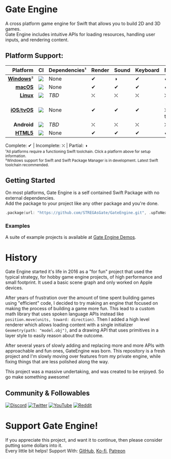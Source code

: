 # Gate Engine
A cross platform game engine for Swift that allows you to build 2D and 3D games.</br>
Gate Engine includes intuitive APIs for loading resources, handling user inputs, and rendering content.

## Platform Support:
| Platform | CI | Dependencies¹ | Render | Sound | Keyboard | Mouse | Touch | Gamepad |
|---------:|:---|:--------------|:-------|:------|:----------|:-----|:------|:--------|
| [**Windows**](https://www.swift.org/getting-started/#on-windows)² | [![](https://img.shields.io/github/actions/workflow/status/STREGAsGate/GateEngine/Windows.yml?label=)](https://github.com/STREGAsGate/GateEngine/actions/workflows/Windows.yml) | None | ✔︎ | ◑ | ✔︎ | ✔︎ | ⛌ | ◑ Buggy |
| [**macOS**](https://apps.apple.com/us/app/xcode/id497799835) | [![](https://img.shields.io/github/actions/workflow/status/STREGAsGate/GateEngine/macOS.yml?label=)](https://github.com/STREGAsGate/GateEngine/actions/workflows/macOS.yml) | None | ✔︎ | ✔︎ | ✔︎ | ✔︎ | ✔︎ | ✔︎ | 
| [**Linux**](https://www.swift.org/getting-started/#on-linux) | [![](https://img.shields.io/github/actions/workflow/status/STREGAsGate/GateEngine/Linux.yml?label=)](https://github.com/STREGAsGate/GateEngine/actions/workflows/Linux.yml) | *TBD* | ⛌ | ⛌ | ⛌ | ⛌ | ⛌ | ⛌
| [**iOS**/**tvOS**](https://apps.apple.com/us/app/xcode/id497799835) | [![](https://img.shields.io/github/actions/workflow/status/STREGAsGate/GateEngine/iOS-tvOS.yml?label=)](https://github.com/STREGAsGate/GateEngine/actions/workflows/iOS-tvOS.yml) | None | ✔︎ | ✔︎ | ✔︎ | ◑ iOS</br>⛌ tvOS | ✔︎ | ✔︎
| **Android** | [![](https://img.shields.io/github/actions/workflow/status/STREGAsGate/GateEngine/Android.yml?label=)](https://github.com/STREGAsGate/GateEngine/actions/workflows/Android.yml) | *TBD* | ⛌ | ⛌ | ⛌ | ⛌ | ⛌ | ⛌
| [**HTML5**](https://book.swiftwasm.org/getting-started/setup.html) | [![](https://img.shields.io/github/actions/workflow/status/STREGAsGate/GateEngine/HTML5.yml?label=)](https://github.com/STREGAsGate/GateEngine/actions/workflows/HTML5.yml) | None | ✔︎| ✔︎ | ✔︎ | ✔︎ | ✔︎ | ✔︎ | 

Complete: ✔︎ | Incomplete: ⛌ | Partial: ◑
<sub>
</br>¹All platforms require a functioning Swift toolchain. Click a platform above for setup information.
</br>²Windows support for Swift and Swift Package Manager is in development. Latest Swift toolchain recommended.
</sub>

## Getting Started
On most platforms, Gate Engine is a self contained Swift Package with no external dependencies. </br>
Add the package to your project like any other package and you're done.
```swift
.package(url: "https://github.com/STREGAsGate/GateEngine.git", .upToNextMajor(from: "0.0.1"))
```
### Examples
A suite of example projects is available at <a href="https://github.com/STREGAsGate/GateEngineDemos" target="_blank">Gate Engine Demos</a>.

# History
Gate Engine started it's life in 2016 as a "for fun" project that used the typical strategy, for hobby game engine projects, of high performance and small footprint. It used a basic scene graph and only worked on Apple devices.

After years of frustration over the amount of time spent building games using "efficient" code, I decided to try making an engine that focused on making the process of building a game more fun. This lead to a custom math library that uses spoken language APIs instead like `position.move(units, toward: direction)`. Then I added a high level renderer which allows loading content with a single initializer `Geometry(path: "model.obj")`, and a drawing API that uses primitives in a layer style to easily reason about the outcome.

After several years of slowly adding and replacing more and more APIs with approachable and fun ones, GateEngine was born. This repository is a fresh project and I'm slowly moving over features from my private engine, while fixing things that are less polished along the way.

This project was a massive undertaking, and was created to be enjoyed. So go make something awesome!

## Community & Followables
[![Discord](https://img.shields.io/discord/641809158051725322?label=Hang%20Out&logo=Discord&style=social)](https://discord.gg/5JdRJhD)
[![Twitter](https://img.shields.io/twitter/follow/stregasgate?style=social)](https://twitter.com/stregasgate)
[![YouTube](https://img.shields.io/youtube/channel/subscribers/UCBXFkK2B4w9856wBJfCGufg?label=Subscribe&style=social)](https://youtube.com/stregasgate)
[![Reddit](https://img.shields.io/reddit/subreddit-subscribers/stregasgate?style=social)](https://www.reddit.com/r/stregasgate/)

# Support Gate Engine!
If you appreciate this project, and want it to continue, then please consider putting some dollars into it.</br>
Every little bit helps! Support With:
<a href="https://github.com/sponsors/STREGAsGate" target="_blank">GitHub</a>,
<a href="https://ko-fi.com/STREGAsGate" target="_blank">Ko-fi</a>,
<a href="https://www.patreon.com/STREGAsGate" target="_blank">Patreon</a>
